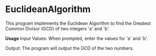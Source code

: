 # EuclideanAlgorithm

This program implements the Euclidean Algorithm to find the Greatest Common Divisor (GCD) of two integers 'a' and 'b'.

**Usage**
Input Values:
When prompted, enter the values for 'a' and 'b'.

Output:
The program will output the GCD of the two numbers.
